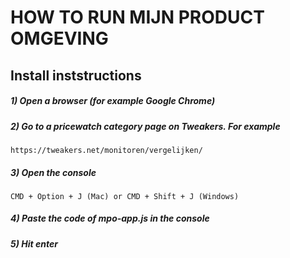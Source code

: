 # HOW TO RUN MIJN PRODUCT OMGEVING

## Install inststructions

##### 1) Open a browser (for example Google Chrome)

##### 2) Go to a pricewatch category page on Tweakers. For example

```
https://tweakers.net/monitoren/vergelijken/
```


##### 3) Open the console

```
CMD + Option + J (Mac) or CMD + Shift + J (Windows)
```


##### 4) Paste the code of mpo-app.js in the console


##### 5) Hit enter

